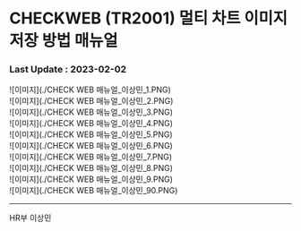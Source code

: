 # CHECKWEB (TR2001) 멀티 차트 이미지저장 방법 매뉴얼

### Last Update : 2023-02-02



![이미지](./CHECK WEB 매뉴얼_이상민_1.PNG)</br>
![이미지](./CHECK WEB 매뉴얼_이상민_2.PNG)</br>
![이미지](./CHECK WEB 매뉴얼_이상민_3.PNG)</br>
![이미지](./CHECK WEB 매뉴얼_이상민_4.PNG)</br>
![이미지](./CHECK WEB 매뉴얼_이상민_5.PNG)</br>
![이미지](./CHECK WEB 매뉴얼_이상민_6.PNG)</br>
![이미지](./CHECK WEB 매뉴얼_이상민_7.PNG)</br>
![이미지](./CHECK WEB 매뉴얼_이상민_8.PNG)</br>
![이미지](./CHECK WEB 매뉴얼_이상민_9.PNG)</br>
![이미지](./CHECK WEB 매뉴얼_이상민_90.PNG)</br>




-----------------
HR부 이상민

